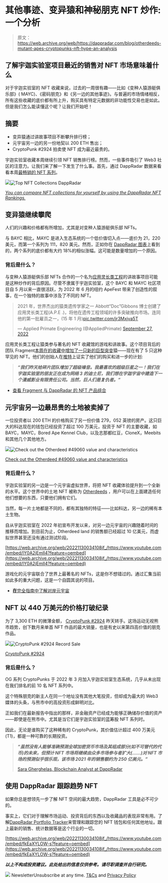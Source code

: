 # 其他事迹、变异猿和神秘朋克 NFT 炒作:一个分析

> 原文：<https://web.archive.org/web/https://dappradar.com/blog/otherdeeds-mutant-apes-cryptopunks-nft-hype-an-analysis>

## 了解宇迦实验室项目最近的销售对 NFT 市场意味着什么

对于宇迦实验室的 NFT 收藏来说，过去的一周很有趣——比如《变种人猿游艇俱乐部》( MAYC)、《密码朋克》和《另一边的其他事迹》。与普遍的市场情绪相反，所有这些收藏的底价都有所上升，购买具有特定元数据的非功能性交易也是如此。但是我们怎么能读懂这个呢？让我们开始吧！

## 摘要

*   变异猿通过讲故事项目不断攀升排行榜；
*   元宇宙另一边的另一份地契以 200 ETH 售出；
*   CryptoPunk #2924 拍卖使 NFT 成为最近最贵的。

宇迦实验室收藏本周继续引领 NFT 销售排行榜。然而，一些事件吸引了 Web3 社区的注意力。让我们来了解一下发生了什么事。首先，通过 DappRadar 数据来看看本周[最畅销的 NFT 系列](https://web.archive.org/web/20221130034108/https://dappradar.com/nft/collections)。

![](img/02a5991886be07711d07b259da615bed.png)![Top NFT Collections DappRadar](img/1916e7f13658d1cc6fefed1094572cf7.png)

[*You can compare NFT collections for yourself by using the DappRadar NFT Rankings.*](https://web.archive.org/web/20221130034108/https://dappradar.com/nft/)

## 变异猿继续攀爬

人们的兴趣和价格都有所增加，尤其是对变种人猿游艇俱乐部 NFTs。

与 BAYC 相比，MAYC 是进入生态系统的一个低价值切入点——底价为 21，220 美元，而第一个系列为 111，820 美元。然而，正如你在 [DappRadar 图表](https://web.archive.org/web/20221130034108/https://dappradar.com/nft/collections)上看到的，两个系列的底价都有大约 18%的相似涨幅。这可能是数量增加的一个原因。

### 背后是什么？

与变种人猿游艇俱乐部 NFTs 合作的一个名为[应用灵长类工程](https://web.archive.org/web/20221130034108/https://twitter.com/AppliedPrimate)的讲故事项目可能是这种炒作的背后原因。尽管不隶属于宇迦实验室，这个 BAYC 和 MAYC 社区项目自 5 月以来一直很活跃，为 2022 年 6 月的纽约 ApeFest 带来了创造性的叙事，在一个独特的故事中涉及了不同的 NFT。

> 2021 年，世界杰出的猿类遗传学家之一 Abbott“Doc”Gibbons 博士创建了应用灵长类工程(A.P.E .)，将他在遗传工程领域的许多突破推向市场。连同他的第一批雇员之一，(15 年 1 月)[pic.twitter.com/jr3Mxjva5T](https://web.archive.org/web/20221130034108/https://t.co/jr3Mxjva5T)
> 
> — Applied Primate Engineering (@AppliedPrimate) [September 27, 2022](https://web.archive.org/web/20221130034108/https://twitter.com/AppliedPrimate/status/1574616660744540160?ref_src=twsrc%5Etfw)

应用灵长类工程让猿类参与著名的 NFT 收藏馆的游戏和讲故事。这个项目背后的团队 Fragment[本周在](https://web.archive.org/web/20221130034108/https://twitter.com/fragmentxyz)[的收藏中增加了一只新的巨型突变](https://web.archive.org/web/20221130034108/https://dappradar.com/hub/assets/eth/0x60e4d786628fea6478f785a6d7e704777c86a7c6/30003)猿——现在有了 5 只这种罕见的 NFT。他们的创始人在[推特](https://web.archive.org/web/20221130034108/https://twitter.com/ptmNFT/status/1575222859693445120)上证实了他们的购买和进一步的计划:

> ***“我们昨天给碎片团队增加了超级噪音。我最喜欢的超级巨星之一！我们在宇迦实验室的朋友正在成为网络 3 的迪士尼，我们想在宇迦宇宙中建造下一个漫威影业有限责任公司。当然，巨人们是复仇者。”***

*   [查看 Fragment 与 DappRadar 的 NFT 产品组合](https://web.archive.org/web/20221130034108/https://dappradar.com/blog/what-is-bored-ape-yacht-club)

## 元宇宙另一边最昂贵的土地被卖掉了

一位投资者以 200 ETH 的价格购买了另一份价值 279，052 英镑的房产。这只巨大的科达现在的钱包已经投资了超过 100 万美元，投资于 NFT 的主要收藏，如 BAYC，MAYC，Bored Ape Kennel Club，以及志那都红豆，CloneX，Meebits 和其他几个其他地方。

![](img/ce64994c0a7709d4337fe7bc68e056fa.png)![Check out the Otherdeed #49060 value and characteristics](img/bbbc0f70e2ebd43ac68e61d1dc3cac76.png)

[Check out the Otherdeed #49060 value and characteristics](https://web.archive.org/web/20221130034108/https://dappradar.com/hub/assets/eth/0x34d85c9cdeb23fa97cb08333b511ac86e1c4e258/49060)

### 背后是什么？

宇迦实验室的另一边是一个元宇宙虚拟世界，将把 NFT 收藏体验提升到一个全新的水平。这个世界中的土地 NFT 被称为 [Otherdeeds](https://web.archive.org/web/20221130034108/https://dappradar.com/hub/nft-explorer/collection/otherdeed-for-otherside) ，用户可以在上面建造任何他们想要的东西，只要他们拥有它们。

当然，每一片土地都是不同的，都有其独特的特征——比如科达，另一边的稀有本土生物。

自从宇迦实验室在 2022 年初宣布开发以来，对另一边元宇宙的兴趣随着时间的推移而增加。到目前为止，Otherdeed land 的销售额已经超过 10 亿美元，而虚拟世界甚至还没有通过测试阶段。

[https://web.archive.org/web/20221130034108if_/https://www.youtube.com/embed/IY0A2jEmlI4?feature=oembed](https://web.archive.org/web/20221130034108if_/https://www.youtube.com/embed/IY0A2jEmlI4?feature=oembed)

游戏化的元宇宙联合了世界上最著名的 NFTs，这是你不想错过的。通过汇集当前如此多的重大问题，这是一个自圆其说的项目。

*   [**在**完全指南中了解对岸元宇宙](https://web.archive.org/web/20221130034108/https://dappradar.com/blog/what-is-the-otherside-metaverse-how-does-it-work/)

## NFT 以 440 万美元的价格打破纪录

为了 3,300 ETH 的微薄金额， [CryptoPunk #2924](https://web.archive.org/web/20221130034108/https://dappradar.com/hub/assets/eth/0xb47e3cd837ddf8e4c57f05d70ab865de6e193bbb/2924) 昨天转手。这场运动无视熊市趋势，创下数月来单首 NFT 作品的最大销量，也是有史以来第四高价值的朋克作品。

![](img/f86f151447fde649454010843737b7f0.png)![CryptoPunk #2924 Record Sale](img/117c9070c1eb30d581a5d5bb168e7993.png)

[CryptoPunk #2924](https://web.archive.org/web/20221130034108/https://dappradar.com/hub/assets/eth/0xb47e3cd837ddf8e4c57f05d70ab865de6e193bbb/2924)

### 背后是什么？

OG 系列 CryptoPunks 于 2022 年 3 月加入宇迦实验室生态系统，几乎从未出现在我们排名的前 10 名 NFT 系列中。

这个特殊朋克的新主人在同一个地址没有其他大笔投资，但却成为最大的 Web3 媒体的头条，与熊市中的高投资形成鲜明对比。

正如我们在最新报告中指出的那样，非金融资产已经成为能够正确储存价值的资产——即使是在熊市中。尤其是当它们是宇迦实验室的蓝筹股 NFT 系列时。

因此，无论是谁购买了这种稀有的 CryptoPunk，其价值估计超过 400 万美元(T1)，都是一种可靠的长期投资。

> ***“虽然没有人能够准确预测全球加密货币市场及其组成部分(如不可替代的代币)的未来，但预计 NFT 市场将继续由众多市场参与者扩大(……)对 NFT 市场的预测似乎很乐观，该市场 2021 年的销售额约为 250 亿美元。”***
> 
> [Sara Gherghelas, Blockchain Analyst at DappRadar](https://web.archive.org/web/20221130034108/https://dappradar.com/blog/nft-financials-falling-in-q3-but-on-chain-metrics-remain-bullish)

## 使用 DappRadar 跟踪趋势 NFT

如果你总是想领先一步了解 NFT 空间的最大趋势，DappRadar 工具是必不可少的。

事实上，它们对于理解市场运动、投资背后的东西以及收藏品的表现非常有用。了解[DappRadar Portfolio Tracker](https://web.archive.org/web/20221130034108/https://dappradar.com/hub/wallet/)来管理和跟踪您的 NFT 钱包和任何其他地址。跟上最新的销售、统计数据等是这个行业的一切。

[https://web.archive.org/web/20221130034108if_/https://www.youtube.com/embed/fkEaXYLOW-s?feature=oembed](https://web.archive.org/web/20221130034108if_/https://www.youtube.com/embed/fkEaXYLOW-s?feature=oembed)

***以上不构成投资建议。此处给出的信息仅供参考。请尽职调查并自行研究。***

![](img/6d5a4a2d609c56e1a5771717e54ba759.png) NewsletterUnsubscribe at any time. [T&Cs](https://web.archive.org/web/20221130034108/https://dappradar.com/terms) and [Privacy Policy](https://web.archive.org/web/20221130034108/https://dappradar.com/privacy-policy)
